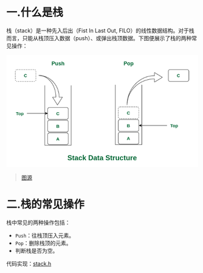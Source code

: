 # 一.什么是栈

栈（stack）是一种先入后出（Fist In Last Out, FILO）的线性数据结构。对于栈而言，只能从栈顶压入数据（push）、或弹出栈顶数据。下图便展示了栈的两种常见操作：

<img src="images/stack.png" alt="stack" style="zoom:80%;" />

> [图源](https://www.geeksforgeeks.org/stack-data-structure/)

# 二.栈的常见操作

栈中常见的两种操作包括：

- `Push`：往栈顶压入元素。
- `Pop`：删除栈顶的元素。
- 判断栈是否为空。

代码实现：[stack.h](https://github.com/sxwee/Data-Structures-and-Algorithms/blob/main/codes/ds/stack/stack.h)